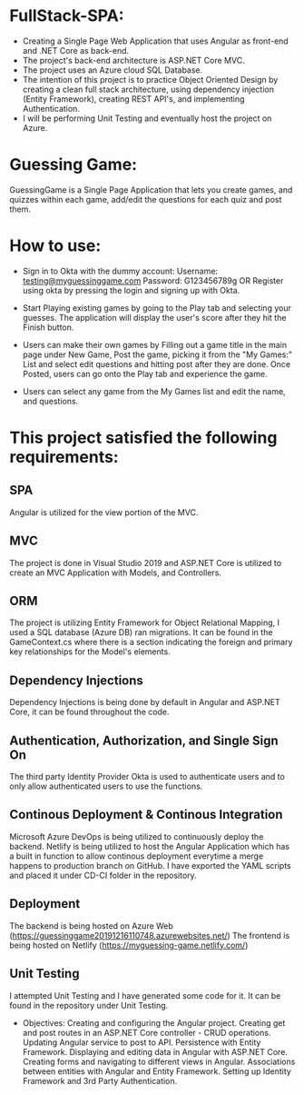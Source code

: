 # FullStack-SPA:
- Creating a Single Page Web Application that uses Angular as front-end and .NET Core as back-end.
- The project's back-end architecture is ASP.NET Core MVC.
- The project uses an Azure cloud SQL Database.
- The intention of this project is to practice Object Oriented Design by creating a clean full stack architecture, using dependency injection (Entity Framework), creating REST API's, and implementing Authentication. 
-  I will be performing Unit Testing and eventually host the project on Azure.

# Guessing Game:
GuessingGame is a Single Page Application that lets you create games, and quizzes within each game, add/edit the questions for each quiz and post them.


# How to use:
- Sign in to Okta with the dummy account:
Username: testing@myguessinggame.com
Password: G123456789g
OR Register using okta by pressing the login and signing up with Okta.

- Start Playing existing games by going to the Play tab and selecting your guesses. The application will display the user's score after they hit the Finish button.

- Users can make their own games by Filling out a game title in the main page under New Game, Post the game, picking it from the "My Games:" List and select edit questions and hitting post after they are done. Once Posted, users can go onto the Play tab and experience the game.

- Users can select any game from the My Games list and edit the name, and questions.

# This project satisfied the following requirements:
## SPA
Angular is utilized for the view portion of the MVC.

## MVC
The project is done in Visual Studio 2019 and ASP.NET Core is utilized to create an MVC Application with Models, and Controllers.

## ORM 
The project is utilizing Entity Framework for Object Relational Mapping, I used a SQL database (Azure DB) ran migrations. It can be found in the GameContext.cs where there is a section indicating the foreign and primary key relationships for the Model's elements.

## Dependency Injections
Dependency Injections is being done by default in Angular and ASP.NET Core, it can be found throughout the code.

## Authentication, Authorization, and Single Sign On
The third party Identity Provider Okta is used to authenticate users and to only allow authenticated users to use the functions.

## Continous Deployment & Continous Integration
Microsoft Azure DevOps is being utilized to continuously deploy the backend.
Netlify is being utilized to host the Angular Application which has a built in function to allow continous deployment everytime a merge happens to production branch on GitHub. 
I have exported the YAML scripts and placed it under CD-CI folder in the repository.

## Deployment
The backend is being hosted on Azure Web (https://guessinggame20191216110748.azurewebsites.net/)
The frontend is being hosted on Netlify (https://myguessing-game.netlify.com/)

## Unit Testing
I attempted Unit Testing and I have generated some code for it. It can be found in the repository under Unit Testing.


- Objectives:
Creating and configuring the Angular project.
Creating get and post routes in an ASP.NET Core controller - CRUD operations.
Updating Angular service to post to API.
Persistence with Entity Framework.
Displaying and editing data in Angular with ASP.NET Core.
Creating forms and navigating to different views in Angular.
Associations between entities with Angular and Entity Framework.
Setting up Identity Framework and 3rd Party Authentication.
